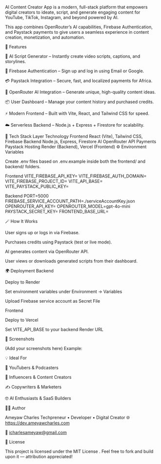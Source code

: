 AI Content Creator App is a modern, full-stack platform that empowers digital creators to ideate, script, and generate engaging content for YouTube, TikTok, Instagram, and beyond powered by AI.

This app combines OpenRouter’s AI capabilities, Firebase Authentication, and Paystack payments to give users a seamless experience in content creation, monetization, and automation.

🚀 Features

🤖 AI Script Generator – Instantly create video scripts, captions, and storylines.

🔐 Firebase Authentication – Sign up and log in using Email or Google.

💳 Paystack Integration – Secure, fast, and localized payments for Africa.

🧠 OpenRouter AI Integration – Generate unique, high-quality content ideas.

📦 User Dashboard – Manage your content history and purchased credits.

⚡ Modern Frontend – Built with Vite, React, and Tailwind CSS for speed.

☁️ Serverless Backend – Node.js + Express + Firestore for scalability.

🧩 Tech Stack
Layer	Technology
Frontend	React (Vite), Tailwind CSS, Firebase
Backend	Node.js, Express, Firestore
AI	OpenRouter API
Payments	Paystack
Hosting	Render (Backend), Vercel (Frontend)
⚙️ Environment Variables

Create .env files based on .env.example inside both the frontend/ and backend/ folders.

Frontend
VITE_FIREBASE_API_KEY=
VITE_FIREBASE_AUTH_DOMAIN=
VITE_FIREBASE_PROJECT_ID=
VITE_API_BASE=
VITE_PAYSTACK_PUBLIC_KEY=

Backend
PORT=5000
FIREBASE_SERVICE_ACCOUNT_PATH=./serviceAccountKey.json
OPENROUTER_API_KEY=
OPENROUTER_MODEL=gpt-4o-mini
PAYSTACK_SECRET_KEY=
FRONTEND_BASE_URL=

🪄 How It Works

User signs up or logs in via Firebase.

Purchases credits using Paystack (test or live mode).

AI generates content via OpenRouter API.

User views or downloads generated scripts from their dashboard.

🌍 Deployment
Backend

Deploy to Render

Set environment variables under Environment → Variables

Upload Firebase service account as Secret File

Frontend

Deploy to Vercel

Set VITE_API_BASE to your backend Render URL

📸 Screenshots

(Add your screenshots here)
Example:




💡 Ideal For

🎥 YouTubers & Podcasters

💬 Influencers & Content Creators

✍️ Copywriters & Marketers

🤓 AI Enthusiasts & SaaS Builders

🧑‍💻 Author

Ameyaw Charles
Techpreneur • Developer • Digital Creator
🌐 https://dev.ameyawcharles.com

📧 icharlesameyaw@gmail.com

🪪 License

This project is licensed under the MIT License
.
Feel free to fork and build upon it — attribution appreciated!
